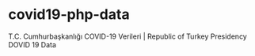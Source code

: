 # covid19-php-data
T.C. Cumhurbaşkanlığı COVID-19 Verileri | Republic of Turkey Presidency DOVID 19 Data
